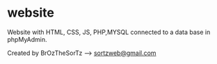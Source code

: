# website
Website with HTML, CSS, JS, PHP,MYSQL connected to a data base in phpMyAdmin.

Created by BrOzTheSorTz --> sortzweb@gmail.com
